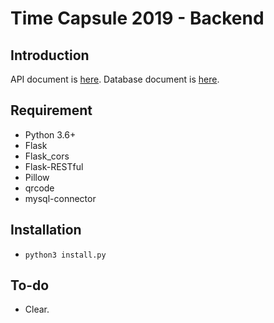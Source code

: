 # Time Capsule 2019 - Backend
## Introduction
API document is [here](./docs/API.md). Database document is [here](./docs/Database.md).

## Requirement
* Python 3.6+
* Flask
* Flask_cors
* Flask-RESTful
* Pillow
* qrcode
* mysql-connector

## Installation
* `python3 install.py` 

## To-do
* Clear.
